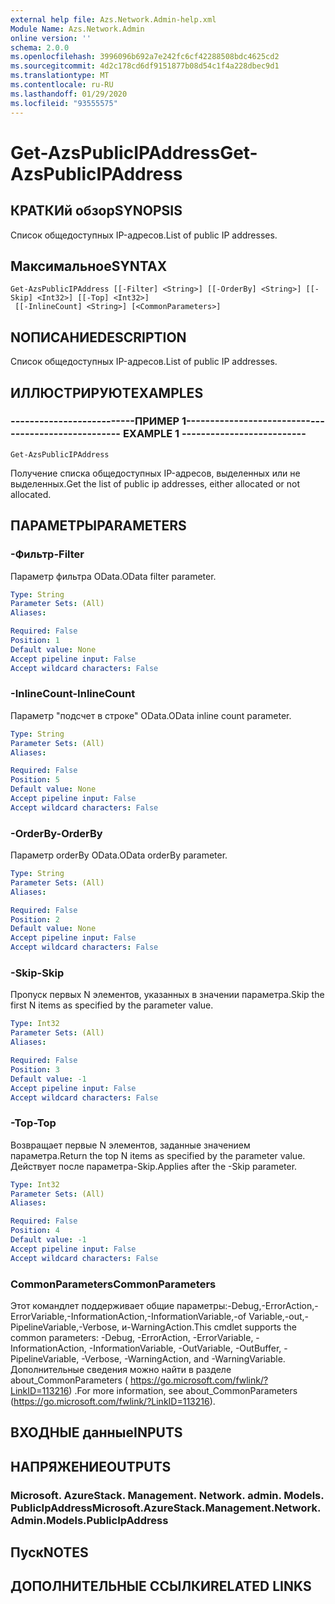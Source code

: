 ```yaml
---
external help file: Azs.Network.Admin-help.xml
Module Name: Azs.Network.Admin
online version: ''
schema: 2.0.0
ms.openlocfilehash: 3996096b692a7e242fc6cf42288508bdc4625cd2
ms.sourcegitcommit: 4d2c178cd6df9151877b08d54c1f4a228dbec9d1
ms.translationtype: MT
ms.contentlocale: ru-RU
ms.lasthandoff: 01/29/2020
ms.locfileid: "93555575"
---
```

# <span data-ttu-id="e9369-101">Get-AzsPublicIPAddress</span><span class="sxs-lookup"><span data-stu-id="e9369-101">Get-AzsPublicIPAddress</span></span>

## <span data-ttu-id="e9369-102">КРАТКИй обзор</span><span class="sxs-lookup"><span data-stu-id="e9369-102">SYNOPSIS</span></span>
<span data-ttu-id="e9369-103">Список общедоступных IP-адресов.</span><span class="sxs-lookup"><span data-stu-id="e9369-103">List of public IP addresses.</span></span>

## <span data-ttu-id="e9369-104">Максимальное</span><span class="sxs-lookup"><span data-stu-id="e9369-104">SYNTAX</span></span>

```
Get-AzsPublicIPAddress [[-Filter] <String>] [[-OrderBy] <String>] [[-Skip] <Int32>] [[-Top] <Int32>]
 [[-InlineCount] <String>] [<CommonParameters>]
```

## <span data-ttu-id="e9369-105">NОПИСАНИЕ</span><span class="sxs-lookup"><span data-stu-id="e9369-105">DESCRIPTION</span></span>
<span data-ttu-id="e9369-106">Список общедоступных IP-адресов.</span><span class="sxs-lookup"><span data-stu-id="e9369-106">List of public IP addresses.</span></span>

## <span data-ttu-id="e9369-107">ИЛЛЮСТРИРУЮТ</span><span class="sxs-lookup"><span data-stu-id="e9369-107">EXAMPLES</span></span>

### <span data-ttu-id="e9369-108">--------------------------ПРИМЕР 1--------------------------</span><span class="sxs-lookup"><span data-stu-id="e9369-108">-------------------------- EXAMPLE 1 --------------------------</span></span>
```
Get-AzsPublicIPAddress
```

<span data-ttu-id="e9369-109">Получение списка общедоступных IP-адресов, выделенных или не выделенных.</span><span class="sxs-lookup"><span data-stu-id="e9369-109">Get the list of public ip addresses, either allocated or not allocated.</span></span>

## <span data-ttu-id="e9369-110">ПАРАМЕТРЫ</span><span class="sxs-lookup"><span data-stu-id="e9369-110">PARAMETERS</span></span>

### <span data-ttu-id="e9369-111">-Фильтр</span><span class="sxs-lookup"><span data-stu-id="e9369-111">-Filter</span></span>
<span data-ttu-id="e9369-112">Параметр фильтра OData.</span><span class="sxs-lookup"><span data-stu-id="e9369-112">OData filter parameter.</span></span>

```yaml
Type: String
Parameter Sets: (All)
Aliases: 

Required: False
Position: 1
Default value: None
Accept pipeline input: False
Accept wildcard characters: False
```

### <span data-ttu-id="e9369-113">-InlineCount</span><span class="sxs-lookup"><span data-stu-id="e9369-113">-InlineCount</span></span>
<span data-ttu-id="e9369-114">Параметр "подсчет в строке" OData.</span><span class="sxs-lookup"><span data-stu-id="e9369-114">OData inline count parameter.</span></span>

```yaml
Type: String
Parameter Sets: (All)
Aliases: 

Required: False
Position: 5
Default value: None
Accept pipeline input: False
Accept wildcard characters: False
```

### <span data-ttu-id="e9369-115">-OrderBy</span><span class="sxs-lookup"><span data-stu-id="e9369-115">-OrderBy</span></span>
<span data-ttu-id="e9369-116">Параметр orderBy OData.</span><span class="sxs-lookup"><span data-stu-id="e9369-116">OData orderBy parameter.</span></span>

```yaml
Type: String
Parameter Sets: (All)
Aliases: 

Required: False
Position: 2
Default value: None
Accept pipeline input: False
Accept wildcard characters: False
```

### <span data-ttu-id="e9369-117">-Skip</span><span class="sxs-lookup"><span data-stu-id="e9369-117">-Skip</span></span>
<span data-ttu-id="e9369-118">Пропуск первых N элементов, указанных в значении параметра.</span><span class="sxs-lookup"><span data-stu-id="e9369-118">Skip the first N items as specified by the parameter value.</span></span>

```yaml
Type: Int32
Parameter Sets: (All)
Aliases: 

Required: False
Position: 3
Default value: -1
Accept pipeline input: False
Accept wildcard characters: False
```

### <span data-ttu-id="e9369-119">-Top</span><span class="sxs-lookup"><span data-stu-id="e9369-119">-Top</span></span>
<span data-ttu-id="e9369-120">Возвращает первые N элементов, заданные значением параметра.</span><span class="sxs-lookup"><span data-stu-id="e9369-120">Return the top N items as specified by the parameter value.</span></span>
<span data-ttu-id="e9369-121">Действует после параметра-Skip.</span><span class="sxs-lookup"><span data-stu-id="e9369-121">Applies after the -Skip parameter.</span></span>

```yaml
Type: Int32
Parameter Sets: (All)
Aliases: 

Required: False
Position: 4
Default value: -1
Accept pipeline input: False
Accept wildcard characters: False
```

### <span data-ttu-id="e9369-122">CommonParameters</span><span class="sxs-lookup"><span data-stu-id="e9369-122">CommonParameters</span></span>
<span data-ttu-id="e9369-123">Этот командлет поддерживает общие параметры:-Debug,-ErrorAction,-ErrorVariable,-InformationAction,-InformationVariable,-of Variable,-out,-PipelineVariable,-Verbose, и-WarningAction.</span><span class="sxs-lookup"><span data-stu-id="e9369-123">This cmdlet supports the common parameters: -Debug, -ErrorAction, -ErrorVariable, -InformationAction, -InformationVariable, -OutVariable, -OutBuffer, -PipelineVariable, -Verbose, -WarningAction, and -WarningVariable.</span></span> <span data-ttu-id="e9369-124">Дополнительные сведения можно найти в разделе about_CommonParameters ( https://go.microsoft.com/fwlink/?LinkID=113216) .</span><span class="sxs-lookup"><span data-stu-id="e9369-124">For more information, see about_CommonParameters (https://go.microsoft.com/fwlink/?LinkID=113216).</span></span>

## <span data-ttu-id="e9369-125">ВХОДНЫЕ данные</span><span class="sxs-lookup"><span data-stu-id="e9369-125">INPUTS</span></span>

## <span data-ttu-id="e9369-126">НАПРЯЖЕНИЕ</span><span class="sxs-lookup"><span data-stu-id="e9369-126">OUTPUTS</span></span>

### <span data-ttu-id="e9369-127">Microsoft. AzureStack. Management. Network. admin. Models. PublicIpAddress</span><span class="sxs-lookup"><span data-stu-id="e9369-127">Microsoft.AzureStack.Management.Network.Admin.Models.PublicIpAddress</span></span>

## <span data-ttu-id="e9369-128">Пуск</span><span class="sxs-lookup"><span data-stu-id="e9369-128">NOTES</span></span>

## <span data-ttu-id="e9369-129">ДОПОЛНИТЕЛЬНЫЕ ССЫЛКИ</span><span class="sxs-lookup"><span data-stu-id="e9369-129">RELATED LINKS</span></span>

